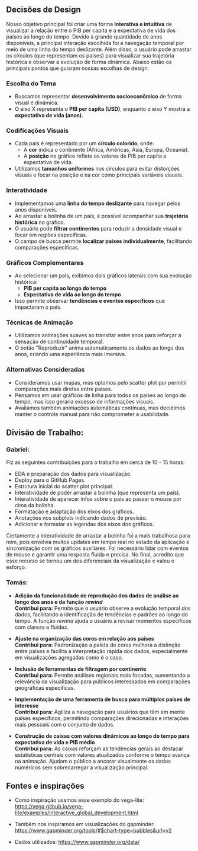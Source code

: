 ## Decisões de Design

Nosso objetivo principal foi criar uma forma **interativa e intuitiva** de visualizar a relação entre o PIB per capita e a expectativa de vida dos países ao longo do tempo. Devido à grande quantidade de anos disponíveis, a principal interação escolhida foi a navegação temporal por meio de uma linha do tempo deslizante. Além disso, o usuário pode arrastar os círculos (que representam os países) para visualizar sua trajetória histórica e observar a evolução de forma dinâmica. Abaixo estão os principais pontos que guiaram nossas escolhas de design:

### Escolha do Tema
- Buscamos representar **desenvolvimento socioeconômico** de forma visual e dinâmica.
- O eixo X representa o **PIB per capita (USD)**, enquanto o eixo Y mostra a **expectativa de vida (anos)**.

### Codificações Visuais
- Cada país é representado por um **círculo colorido**, onde:
  - A **cor** indica o continente (África, Américas, Ásia, Europa, Oceania).
  - A **posição** no gráfico reflete os valores de PIB per capita e expectativa de vida.
- Utilizamos **tamanhos uniformes** nos círculos para evitar distorções visuais e focar na posição e na cor como principais variáveis visuais.

### Interatividade
- Implementamos uma **linha do tempo deslizante** para navegar pelos anos disponíveis.
- Ao arrastar a bolinha de um país, é possível acompanhar sua **trajetória histórica** no gráfico.
- O usuário pode **filtrar continentes** para reduzir a densidade visual e focar em regiões específicas.
- O campo de busca permite **localizar países individualmente**, facilitando comparações específicas.

### Gráficos Complementares
- Ao selecionar um país, exibimos dois gráficos laterais com sua evolução histórica:
  - **PIB per capita ao longo do tempo**
  - **Expectativa de vida ao longo do tempo**
- Isso permite observar **tendências e eventos específicos** que impactaram o país.

### Técnicas de Animação
- Utilizamos animações suaves ao transitar entre anos para reforçar a sensação de continuidade temporal.
- O botão "Reproduzir" anima automaticamente os dados ao longo dos anos, criando uma experiência mais imersiva.

### Alternativas Consideradas
- Consideramos usar mapas, mas optamos pelo scatter plot por permitir comparações mais diretas entre países.
- Pensamos em usar gráficos de linha para todos os países ao longo do tempo, mas isso geraria excesso de informações visuais.
- Avaliamos também animações automáticas contínuas, mas decidimos manter o controle manual para não comprometer a usabilidade.

## Divisão de Trabalho:

### Gabriel:
Fiz as seguintes contribuições para o trabalho em cerca de 10 - 15 horas:
- EDA e preparação dos dados para visualização.
- Deploy para o GitHub Pages.
- Estrutura inicial do scatter plot principal.
- Interatividade de poder arrastar a bolinha (que representa um país).
- Interatividade de aparecer infos sobre o país ao passar o mouse por cima da bolinha.
- Formatação e adaptação dos eixos dos gráficos.
- Anotações nos subplots indicando dados de previsão.
- Adicionar e formatar as legendas dos eixos dos gráficos.

Certamente a interatividade de arrastar a bolinha foi a mais trabalhosa para mim, pois envolvia muitos updates em tempo real no estado da aplicação e sincronização com os gráficos auxiliares. Foi necessário lidar com eventos de mouse e garantir uma resposta fluida e precisa. No final, acredito que esse recurso se tornou um dos diferenciais da visualização e valeu o esforço.

### Tomás:
- **Adição da funcionalidade de reprodução dos dados de análise ao longo dos anos e da função _rewind_**  
  **Contribui para:** Permite que o usuário observe a evolução temporal dos dados, facilitando a identificação de tendências e padrões ao longo do tempo. A função _rewind_ ajuda o usuário a revisar momentos específicos com clareza e fluidez.

- **Ajuste na organização das cores em relação aos países**  
  **Contribui para:** Padronização a paleta de cores melhora a distinção entre países e facilita a interpretação rápida dos dados, especialmente em visualizações agregadas  como é o caso.

- **Inclusão de ferramentas de filtragem por continente**  
  **Contribui para:** Permite análises regionais mais focadas, aumentando a relevância da visualização para públicos interessados em comparações geográficas específicas.

- **Implementação de uma ferramenta de busca para múltiplos países de interesse**  
  **Contribui para:** Agiliza a navegação para usuários que têm em mente países específicos, permitindo comparações direcionadas e interações mais pessoais com o conjunto de dados.

- **Construção de caixas com valores dinâmicos ao longo do tempo para expectativa de vida e PIB médio**  
  **Contribui para:** As caixas reforçam as tendências gerais ao destacar estatísticas centrais com valores atualizados conforme o tempo avança na animação. Ajudam o público a ancorar visualmente os dados numéricos sem sobrecarregar a visualização principal.



## Fontes e inspirações

- Como inspiração usamos esse exemplo do vega-lite: https://vega.github.io/vega-lite/examples/interactive_global_development.html

- Também nos inspiramos em visualizações do gapminder: https://www.gapminder.org/tools/#$chart-type=bubbles&url=v2

- Dados utilizados: https://www.gapminder.org/data/
